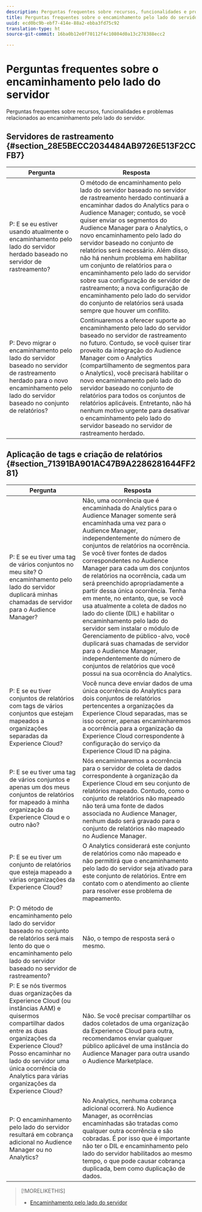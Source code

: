 ```yaml
---
description: Perguntas frequentes sobre recursos, funcionalidades e problemas relacionados ao encaminhamento pelo lado do servidor.
title: Perguntas frequentes sobre o encaminhamento pelo lado do servidor
uuid: ecd0bc9b-ebf7-414e-88a2-ebba3fd75c92
translation-type: ht
source-git-commit: 16ba0b12e0f70112f4c10804d0a13c278388ecc2

---
```



# Perguntas frequentes sobre o encaminhamento pelo lado do servidor

Perguntas frequentes sobre recursos, funcionalidades e problemas relacionados ao encaminhamento pelo lado do servidor.

## Servidores de rastreamento {#section_28E5BECC2034484AB9726E513F2CCFB7}

| Pergunta | Resposta |
|--- |--- |
| P: E se eu estiver usando atualmente o encaminhamento pelo lado do servidor herdado baseado no servidor de rastreamento? | O método de encaminhamento pelo lado do servidor baseado no servidor de rastreamento herdado continuará a encaminhar dados do Analytics para o Audience Manager; contudo, se você quiser enviar os segmentos do Audience Manager para o Analytics, o novo encaminhamento pelo lado do servidor baseado no conjunto de relatórios será necessário. Além disso, não há nenhum problema em habilitar um conjunto de relatórios para o encaminhamento pelo lado do servidor sobre sua configuração de servidor de rastreamento; a nova configuração de encaminhamento pelo lado do servidor do conjunto de relatórios será usada sempre que houver um conflito. |
| P: Devo migrar o encaminhamento pelo lado do servidor baseado no servidor de rastreamento herdado para o novo encaminhamento pelo lado do servidor baseado no conjunto de relatórios? | Continuaremos a oferecer suporte ao encaminhamento pelo lado do servidor baseado no servidor de rastreamento no futuro. Contudo, se você quiser tirar proveito da integração do Audience Manager com o Analytics (compartilhamento de segmentos para o Analytics), você precisará habilitar o novo encaminhamento pelo lado do servidor baseado no conjunto de relatórios para todos os conjuntos de relatórios aplicáveis. Entretanto, não há nenhum motivo urgente para desativar o encaminhamento pelo lado do servidor baseado no servidor de rastreamento herdado. |

## Aplicação de tags e criação de relatórios {#section_71391BA901AC47B9A2286281644FF281}

| Pergunta | Resposta |
|--- |--- |
| P: E se eu tiver uma tag de vários conjuntos no meu site? O encaminhamento pelo lado do servidor duplicará minhas chamadas de servidor para o Audience Manager? | Não, uma ocorrência que é encaminhada do Analytics para o Audience Manager somente será encaminhada uma vez para o Audience Manager, independentemente do número de conjuntos de relatórios na ocorrência. Se você tiver fontes de dados correspondentes no Audience Manager para cada um dos conjuntos de relatórios na ocorrência, cada um será preenchido apropriadamente a partir dessa única ocorrência.  Tenha em mente, no entanto, que, se você usa atualmente a coleta de dados no lado do cliente (DIL) e habilitar o encaminhamento pelo lado do servidor sem instalar o módulo de Gerenciamento de público-alvo, você duplicará suas chamadas de servidor para o Audience Manager, independentemente do número de conjuntos de relatórios que você possui na sua ocorrência do Analytics. |
| P: E se eu tiver conjuntos de relatórios com tags de vários conjuntos que estejam mapeados a organizações separadas da Experience Cloud? | Você nunca deve enviar dados de uma única ocorrência do Analytics para dois conjuntos de relatórios pertencentes a organizações da Experience Cloud separadas, mas se isso ocorrer, apenas encaminharemos a ocorrência para a organização da Experience Cloud correspondente à configuração do serviço da Experience Cloud ID na página. |
| P: E se eu tiver uma tag de vários conjuntos e apenas um dos meus conjuntos de relatórios for mapeado à minha organização da Experience Cloud e o outro não? | Nós encaminharemos a ocorrência para o servidor de coleta de dados correspondente à organização da Experience Cloud em seu conjunto de relatórios mapeado. Contudo, como o conjunto de relatórios não mapeado não terá uma fonte de dados associada no Audience Manager, nenhum dado será gravado para o conjunto de relatórios não mapeado no Audience Manager. |
| P: E se eu tiver um conjunto de relatórios que esteja mapeado a várias organizações da Experience Cloud? | O Analytics considerará este conjunto de relatórios como não mapeado e não permitirá que o encaminhamento pelo lado do servidor seja ativado para este conjunto de relatórios. Entre em contato com o atendimento ao cliente para resolver esse problema de mapeamento. |
| P: O método de encaminhamento pelo lado do servidor baseado no conjunto de relatórios será mais lento do que o encaminhamento pelo lado do servidor baseado no servidor de rastreamento? | Não, o tempo de resposta será o mesmo. |
| P: E se nós tivermos duas organizações da Experience Cloud (ou instâncias AAM) e quisermos compartilhar dados entre as duas organizações da Experience Cloud? Posso encaminhar no lado do servidor uma única ocorrência do Analytics para várias organizações da Experience Cloud? | Não. Se você precisar compartilhar os dados coletados de uma organização da Experience Cloud para outra, recomendamos enviar qualquer público aplicável de uma instância do Audience Manager para outra usando o Audience Marketplace. |
| P: O encaminhamento pelo lado do servidor resultará em cobrança adicional no Audience Manager ou no Analytics? | No Analytics, nenhuma cobrança adicional ocorrerá. No Audience Manager, as ocorrências encaminhadas são tratadas como qualquer outra ocorrência e são cobradas.  É por isso que é importante não ter o DIL e encaminhamento pelo lado do servidor habilitados ao mesmo tempo, o que pode causar cobrança duplicada, bem como duplicação de dados. |

>[!MORELIKETHIS]
>
>* [Encaminhamento pelo lado do servidor](/help/admin/admin/c-server-side-forwarding/ssf.md)

